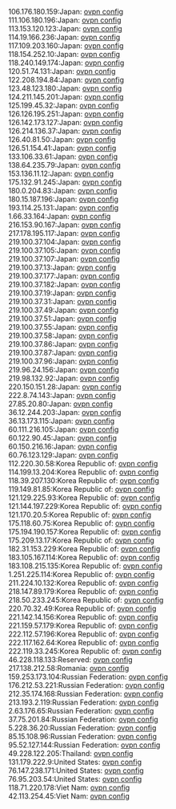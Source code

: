 106.176.180.159:Japan: [ovpn config](vpn/106_176_180_159.ovpn)  
111.106.180.196:Japan: [ovpn config](vpn/111_106_180_196.ovpn)  
113.153.120.123:Japan: [ovpn config](vpn/113_153_120_123.ovpn)  
114.19.166.236:Japan: [ovpn config](vpn/114_19_166_236.ovpn)  
117.109.203.160:Japan: [ovpn config](vpn/117_109_203_160.ovpn)  
118.154.252.10:Japan: [ovpn config](vpn/118_154_252_10.ovpn)  
118.240.149.174:Japan: [ovpn config](vpn/118_240_149_174.ovpn)  
120.51.74.131:Japan: [ovpn config](vpn/120_51_74_131.ovpn)  
122.208.194.84:Japan: [ovpn config](vpn/122_208_194_84.ovpn)  
123.48.123.180:Japan: [ovpn config](vpn/123_48_123_180.ovpn)  
124.211.145.201:Japan: [ovpn config](vpn/124_211_145_201.ovpn)  
125.199.45.32:Japan: [ovpn config](vpn/125_199_45_32.ovpn)  
126.126.195.251:Japan: [ovpn config](vpn/126_126_195_251.ovpn)  
126.142.173.127:Japan: [ovpn config](vpn/126_142_173_127.ovpn)  
126.214.136.37:Japan: [ovpn config](vpn/126_214_136_37.ovpn)  
126.40.81.50:Japan: [ovpn config](vpn/126_40_81_50.ovpn)  
126.51.154.41:Japan: [ovpn config](vpn/126_51_154_41.ovpn)  
133.106.33.61:Japan: [ovpn config](vpn/133_106_33_61.ovpn)  
138.64.235.79:Japan: [ovpn config](vpn/138_64_235_79.ovpn)  
153.136.11.12:Japan: [ovpn config](vpn/153_136_11_12.ovpn)  
175.132.91.245:Japan: [ovpn config](vpn/175_132_91_245.ovpn)  
180.0.204.83:Japan: [ovpn config](vpn/180_0_204_83.ovpn)  
180.15.187.196:Japan: [ovpn config](vpn/180_15_187_196.ovpn)  
193.114.25.131:Japan: [ovpn config](vpn/193_114_25_131.ovpn)  
1.66.33.164:Japan: [ovpn config](vpn/1_66_33_164.ovpn)  
216.153.90.167:Japan: [ovpn config](vpn/216_153_90_167.ovpn)  
217.178.195.117:Japan: [ovpn config](vpn/217_178_195_117.ovpn)  
219.100.37.104:Japan: [ovpn config](vpn/219_100_37_104.ovpn)  
219.100.37.105:Japan: [ovpn config](vpn/219_100_37_105.ovpn)  
219.100.37.107:Japan: [ovpn config](vpn/219_100_37_107.ovpn)  
219.100.37.13:Japan: [ovpn config](vpn/219_100_37_13.ovpn)  
219.100.37.177:Japan: [ovpn config](vpn/219_100_37_177.ovpn)  
219.100.37.182:Japan: [ovpn config](vpn/219_100_37_182.ovpn)  
219.100.37.19:Japan: [ovpn config](vpn/219_100_37_19.ovpn)  
219.100.37.31:Japan: [ovpn config](vpn/219_100_37_31.ovpn)  
219.100.37.49:Japan: [ovpn config](vpn/219_100_37_49.ovpn)  
219.100.37.51:Japan: [ovpn config](vpn/219_100_37_51.ovpn)  
219.100.37.55:Japan: [ovpn config](vpn/219_100_37_55.ovpn)  
219.100.37.58:Japan: [ovpn config](vpn/219_100_37_58.ovpn)  
219.100.37.86:Japan: [ovpn config](vpn/219_100_37_86.ovpn)  
219.100.37.87:Japan: [ovpn config](vpn/219_100_37_87.ovpn)  
219.100.37.96:Japan: [ovpn config](vpn/219_100_37_96.ovpn)  
219.96.24.156:Japan: [ovpn config](vpn/219_96_24_156.ovpn)  
219.98.132.92:Japan: [ovpn config](vpn/219_98_132_92.ovpn)  
220.150.151.28:Japan: [ovpn config](vpn/220_150_151_28.ovpn)  
222.8.74.143:Japan: [ovpn config](vpn/222_8_74_143.ovpn)  
27.85.20.80:Japan: [ovpn config](vpn/27_85_20_80.ovpn)  
36.12.244.203:Japan: [ovpn config](vpn/36_12_244_203.ovpn)  
36.13.173.115:Japan: [ovpn config](vpn/36_13_173_115.ovpn)  
60.111.216.105:Japan: [ovpn config](vpn/60_111_216_105.ovpn)  
60.122.90.45:Japan: [ovpn config](vpn/60_122_90_45.ovpn)  
60.150.216.16:Japan: [ovpn config](vpn/60_150_216_16.ovpn)  
60.76.123.129:Japan: [ovpn config](vpn/60_76_123_129.ovpn)  
112.220.30.58:Korea Republic of: [ovpn config](vpn/112_220_30_58.ovpn)  
114.199.13.204:Korea Republic of: [ovpn config](vpn/114_199_13_204.ovpn)  
118.39.207.130:Korea Republic of: [ovpn config](vpn/118_39_207_130.ovpn)  
119.149.81.85:Korea Republic of: [ovpn config](vpn/119_149_81_85.ovpn)  
121.129.225.93:Korea Republic of: [ovpn config](vpn/121_129_225_93.ovpn)  
121.144.197.229:Korea Republic of: [ovpn config](vpn/121_144_197_229.ovpn)  
121.170.20.5:Korea Republic of: [ovpn config](vpn/121_170_20_5.ovpn)  
175.118.60.75:Korea Republic of: [ovpn config](vpn/175_118_60_75.ovpn)  
175.194.190.157:Korea Republic of: [ovpn config](vpn/175_194_190_157.ovpn)  
175.209.13.17:Korea Republic of: [ovpn config](vpn/175_209_13_17.ovpn)  
182.31.153.229:Korea Republic of: [ovpn config](vpn/182_31_153_229.ovpn)  
183.105.167.114:Korea Republic of: [ovpn config](vpn/183_105_167_114.ovpn)  
183.108.215.135:Korea Republic of: [ovpn config](vpn/183_108_215_135.ovpn)  
1.251.225.114:Korea Republic of: [ovpn config](vpn/1_251_225_114.ovpn)  
211.224.10.132:Korea Republic of: [ovpn config](vpn/211_224_10_132.ovpn)  
218.147.89.179:Korea Republic of: [ovpn config](vpn/218_147_89_179.ovpn)  
218.50.233.245:Korea Republic of: [ovpn config](vpn/218_50_233_245.ovpn)  
220.70.32.49:Korea Republic of: [ovpn config](vpn/220_70_32_49.ovpn)  
221.142.14.156:Korea Republic of: [ovpn config](vpn/221_142_14_156.ovpn)  
221.159.57.179:Korea Republic of: [ovpn config](vpn/221_159_57_179.ovpn)  
222.112.57.196:Korea Republic of: [ovpn config](vpn/222_112_57_196.ovpn)  
222.117.162.64:Korea Republic of: [ovpn config](vpn/222_117_162_64.ovpn)  
222.119.33.245:Korea Republic of: [ovpn config](vpn/222_119_33_245.ovpn)  
46.228.118.133:Reserved: [ovpn config](vpn/46_228_118_133.ovpn)  
217.138.212.58:Romania: [ovpn config](vpn/217_138_212_58.ovpn)  
159.253.173.104:Russian Federation: [ovpn config](vpn/159_253_173_104.ovpn)  
176.212.53.221:Russian Federation: [ovpn config](vpn/176_212_53_221.ovpn)  
212.35.174.168:Russian Federation: [ovpn config](vpn/212_35_174_168.ovpn)  
213.193.2.119:Russian Federation: [ovpn config](vpn/213_193_2_119.ovpn)  
2.63.176.65:Russian Federation: [ovpn config](vpn/2_63_176_65.ovpn)  
37.75.201.84:Russian Federation: [ovpn config](vpn/37_75_201_84.ovpn)  
5.228.36.20:Russian Federation: [ovpn config](vpn/5_228_36_20.ovpn)  
85.15.108.96:Russian Federation: [ovpn config](vpn/85_15_108_96.ovpn)  
95.52.127.144:Russian Federation: [ovpn config](vpn/95_52_127_144.ovpn)  
49.228.122.205:Thailand: [ovpn config](vpn/49_228_122_205.ovpn)  
131.179.222.9:United States: [ovpn config](vpn/131_179_222_9.ovpn)  
76.147.238.171:United States: [ovpn config](vpn/76_147_238_171.ovpn)  
76.95.203.54:United States: [ovpn config](vpn/76_95_203_54.ovpn)  
118.71.220.178:Viet Nam: [ovpn config](vpn/118_71_220_178.ovpn)  
42.113.254.45:Viet Nam: [ovpn config](vpn/42_113_254_45.ovpn)  
